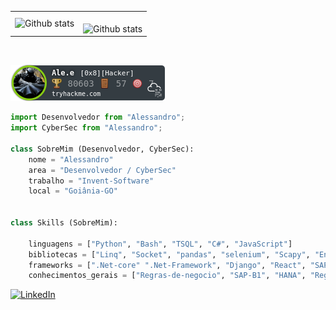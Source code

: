 <table>
  <tr>
    <td>
      <img
        align="left"
        src="https://github-readme-stats.vercel.app/api?username=aletk&theme=highcontrast&hide_border=false&include_all_commits=true&count_private=true"
        alt="Github stats"
      />
    </td>
    <td>
      <br />
      <img
        align="left"
        src="https://github-readme-stats.vercel.app/api/top-langs/?username=aletk&hide=html&layout=compact&theme=highcontrast&hide_border=false&include_all_commits=true&count_private=true"
        alt="Github stats"
      />
    </td>
  </tr>
</table>
<br />

 ![Ale.e tryhackme stats](https://raw.githubusercontent.com/aletk/aletk/master/assets/thm_propic.png)



```python
import Desenvolvedor from "Alessandro";
import CyberSec from "Alessandro";

class SobreMim (Desenvolvedor, CyberSec):
    nome = "Alessandro"
    area = "Desenvolvedor / CyberSec"
    trabalho = "Invent-Software"
    local = "Goiânia-GO"


class Skills (SobreMim):

    linguagens = ["Python", "Bash", "TSQL", "C#", "JavaScript"]
    bibliotecas = ["Linq", "Socket", "pandas", "selenium", "Scapy", "Entre diversos Outros"]
    frameworks = [".Net-core" ".Net-Framework", "Django", "React", "SAPIU5"]
    conhecimentos_gerais = ["Regras-de-negocio", "SAP-B1", "HANA", "Regras-Fiscais", "Linux", "Windows", "Redes" ]

```


<p align="left">
  <a href="#" title="LinkedIn">
  <img src="https://img.shields.io/badge/-Linkedin-0e76a8?style=flat-square&logo=Linkedin&logoColor=white&link=https://www.linkedin.com/in/alessandro-dos-santos-5a1856214/" alt="LinkedIn"/></a>
</p>

